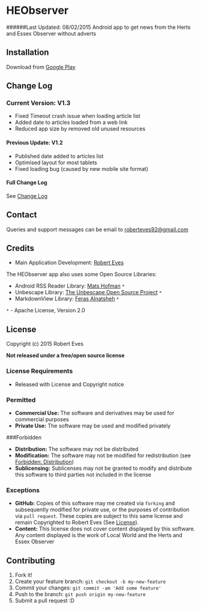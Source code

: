# HEObserver
######Last Updated: 08/02/2015
Android app to get news from the Herts and Essex Observer without adverts
## Installation

Download from [Google Play](http://play.google.com/store/apps/details?id=com.roberteves.heobserver)

## Change Log
### Current Version: V1.3
- Fixed Timeout crash issue when loading article list
- Added date to articles loaded from a web link
- Reduced app size by removed old unused resources

#### Previous Update: V1.2
- Published date added to articles list
- Optimised layout for most tablets
- Fixed loading bug (caused by new mobile site format)

#### Full Change Log
See [Change Log](CHANGELOG.md)

## Contact
Queries and support messages can be email to [roberteves92@gmail.com](mailto:roberteves92@gmail.com?Subject=HEObserver%20App)

## Credits
* Main Application Development: [Robert Eves](https://github.com/RobertEves92)

The HEObserver app also uses some Open Source Libraries:
* Android RSS Reader Library: [Mats Hofman](https://github.com/matshofman/Android-RSS-Reader-Library) `*`
* Unbescape Library: [The Unbescape Open Source Project](https://github.com/unbescape/unbescape) `*`
* MarkdownView Library: [Feras Alnatsheh](https://github.com/falnatsheh/MarkdownView) `*`

`*` - Apache License, Version 2.0

## License
Copyright (c) 2015 Robert Eves

**Not released under a free/open source license**

### License Requirements
* Released with License and Copyright notice

### Permitted
* **Commercial Use:** The software and derivatives may be used for commercial purposes
* **Private Use:** The software may be used and modified privately

###Forbidden
* **Distribution:** The software may not be distributed
* **Modification:** The software may not be modified for redistribution (see [Forbidden: Distribution](#forbidden))
* **Sublicensing:** Sublicenses may not be granted to modify and distribute this software to third parties not included in the license


### Exceptions
* **GitHub:** Copies of this software may me created via `forking` and subsequently modified for private use, or the purposes of contribution via `pull request`. These copies are subject to this same license and remain Copyrighted to Robert Eves (See [License](#license)).
* **Content:** This license does not cover content displayed by this software. Any content displayed is the work of Local World and the Herts and Essex Observer

## Contributing

1. Fork it!
2. Create your feature branch: `git checkout -b my-new-feature`
3. Commit your changes: `git commit -am 'Add some feature'`
4. Push to the branch: `git push origin my-new-feature`
5. Submit a pull request :D
